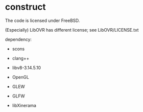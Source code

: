 construct
==========

The code is licensed under FreeBSD.

(Especially) LibOVR has different license; see LibOVR/LICENSE.txt


dependency:

* scons
* clang++

* libv8-3.14.5.10
* OpenGL
* GLEW
* GLFW
* libXinerama
